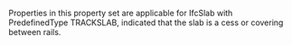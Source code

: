 Properties in this property set are applicable for IfcSlab with PredefinedType TRACKSLAB, indicated that the slab is a cess or covering between rails.
